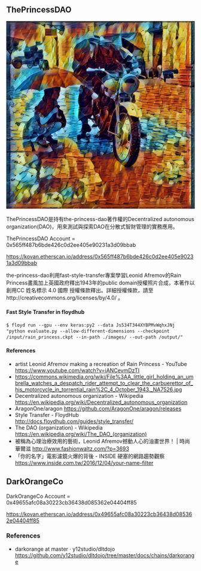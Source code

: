 ## ThePrincessDAO

![the-princess-dao](the-princess-dao.jpg "the-princess-dao")

ThePrincessDAO是持有the-princess-dao著作權的Decentralized autonomous organization(DAO)，用來測試與探索DAO在分散式智財管理的實務應用。

ThePrincessDAO Account = 0x565ff487b6bde426c0d2ee405e90231a3d09bbab

https://kovan.etherscan.io/address/0x565ff487b6bde426c0d2ee405e90231a3d09bbab

the-princess-dao利用fast-style-transfer專案學習Leonid Afremov的Rain Princess畫風加上英國政府釋出1943年的public domain授權照片合成，本著作以創用CC 姓名標示 4.0 國際 授權條款釋出。詳細授權條款，請至http://creativecommons.org/licenses/by/4.0/ 。

#### Fast Style Transfer in floydhub

```
$ floyd run --gpu --env keras:py2 --data Js534T344XYBPMvWqhxJNj "python evaluate.py --allow-different-dimensions --checkpoint /input/rain_princess.ckpt --in-path ./images/ --out-path /output/"
```

#### References
* artist Leonid Afremov making a recreation of Rain Princess - YouTube https://www.youtube.com/watch?v=iANCevmDzTI
* https://commons.wikimedia.org/wiki/File%3AA_little_girl_holding_an_umbrella_watches_a_despatch_rider_attempt_to_clear_the_carbuerettor_of_his_motorcycle_in_torrential_rain%2C_4_October_1943._NA7526.jpg
* Decentralized autonomous organization - Wikipedia  https://en.wikipedia.org/wiki/Decentralized_autonomous_organization
* AragonOne/aragon https://github.com/AragonOne/aragon/releases
* Style Transfer - FloydHub  http://docs.floydhub.com/guides/style_transfer/
* The DAO (organization) - Wikipedia  https://en.wikipedia.org/wiki/The_DAO_(organization)
* 被稱為心理治療效用的藝術，Leonid Afremov撼動人心的油畫世界！ | 時尚華爾滋  http://www.fashionwaltz.com/?p=3693
* 「你的名字」電影濾鏡火爆的背後 - INSIDE 硬塞的網路趨勢觀察  https://www.inside.com.tw/2016/12/04/your-name-filter

## DarkOrangeCo

DarkOrangeCo Account = 0x49655afc08a30223cb36438d085362e04404ff85

https://kovan.etherscan.io/address/0x49655afc08a30223cb36438d085362e04404ff85

### References
* darkorange at master · y12studio/dltdojo  https://github.com/y12studio/dltdojo/tree/master/docs/chains/darkorange
